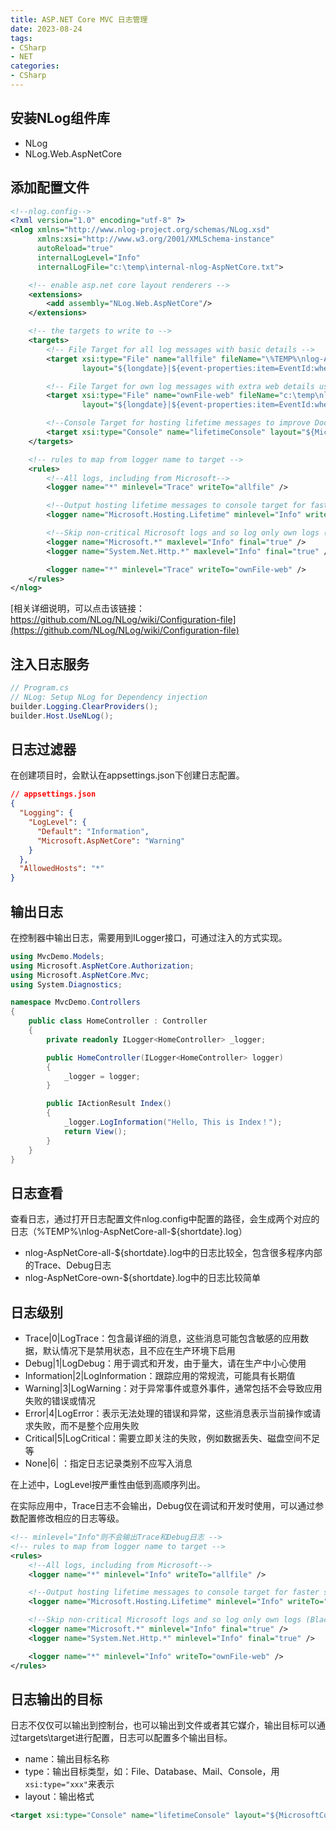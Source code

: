 ```yaml
---
title: ASP.NET Core MVC 日志管理
date: 2023-08-24
tags:
- CSharp
- NET
categories:
- CSharp
---
```


## 安装NLog组件库
- NLog
- NLog.Web.AspNetCore

## 添加配置文件
```xml
<!--nlog.config--> 
<?xml version="1.0" encoding="utf-8" ?>
<nlog xmlns="http://www.nlog-project.org/schemas/NLog.xsd"
      xmlns:xsi="http://www.w3.org/2001/XMLSchema-instance"
      autoReload="true"
      internalLogLevel="Info"
      internalLogFile="c:\temp\internal-nlog-AspNetCore.txt">

    <!-- enable asp.net core layout renderers -->
    <extensions>
        <add assembly="NLog.Web.AspNetCore"/>
    </extensions>

    <!-- the targets to write to -->
    <targets>
        <!-- File Target for all log messages with basic details -->
        <target xsi:type="File" name="allfile" fileName="\%TEMP%\nlog-AspNetCore-all-${shortdate}.log"
                layout="${longdate}|${event-properties:item=EventId:whenEmpty=0}|${level:uppercase=true}|${logger}|${message} ${exception:format=tostring}" />

        <!-- File Target for own log messages with extra web details using some ASP.NET core renderers -->
        <target xsi:type="File" name="ownFile-web" fileName="c:\temp\nlog-AspNetCore-own-${shortdate}.log"
                layout="${longdate}|${event-properties:item=EventId:whenEmpty=0}|${level:uppercase=true}|${logger}|${message} ${exception:format=tostring}|url: ${aspnet-request-url}|action: ${aspnet-mvc-action}" />

        <!--Console Target for hosting lifetime messages to improve Docker / Visual Studio startup detection -->
        <target xsi:type="Console" name="lifetimeConsole" layout="${MicrosoftConsoleLayout}" />
    </targets>

    <!-- rules to map from logger name to target -->
    <rules>
        <!--All logs, including from Microsoft-->
        <logger name="*" minlevel="Trace" writeTo="allfile" />

        <!--Output hosting lifetime messages to console target for faster startup detection -->
        <logger name="Microsoft.Hosting.Lifetime" minlevel="Info" writeTo="lifetimeConsole, ownFile-web" final="true" />

        <!--Skip non-critical Microsoft logs and so log only own logs (BlackHole) -->
        <logger name="Microsoft.*" maxlevel="Info" final="true" />
        <logger name="System.Net.Http.*" maxlevel="Info" final="true" />

        <logger name="*" minlevel="Trace" writeTo="ownFile-web" />
    </rules>
</nlog>
```
[相关详细说明，可以点击该链接：https://github.com/NLog/NLog/wiki/Configuration-file](https://github.com/NLog/NLog/wiki/Configuration-file)

## 注入日志服务
```c#
// Program.cs
// NLog: Setup NLog for Dependency injection
builder.Logging.ClearProviders();
builder.Host.UseNLog();
```

## 日志过滤器
在创建项目时，会默认在appsettings.json下创建日志配置。
```json
// appsettings.json
{
  "Logging": {
    "LogLevel": {
      "Default": "Information",
      "Microsoft.AspNetCore": "Warning"
    }
  },
  "AllowedHosts": "*"
}
```

## 输出日志
在控制器中输出日志，需要用到ILogger<T>接口，可通过注入的方式实现。
```c#
using MvcDemo.Models;
using Microsoft.AspNetCore.Authorization;
using Microsoft.AspNetCore.Mvc;
using System.Diagnostics;

namespace MvcDemo.Controllers
{
    public class HomeController : Controller
    {
        private readonly ILogger<HomeController> _logger;

        public HomeController(ILogger<HomeController> logger)
        {
            _logger = logger;
        }

        public IActionResult Index()
        {
            _logger.LogInformation("Hello, This is Index！");
            return View();
        }
    }
}
```

## 日志查看
查看日志，通过打开日志配置文件nlog.config中配置的路径，会生成两个对应的日志（\%TEMP%\nlog-AspNetCore-all-${shortdate}.log）
- nlog-AspNetCore-all-${shortdate}.log中的日志比较全，包含很多程序内部的Trace、Debug日志
- nlog-AspNetCore-own-${shortdate}.log中的日志比较简单

## 日志级别
- Trace|0|LogTrace：包含最详细的消息，这些消息可能包含敏感的应用数据，默认情况下是禁用状态，且不应在生产环境下启用
- Debug|1|LogDebug：用于调式和开发，由于量大，请在生产中小心使用
- Information|2|LogInformation：跟踪应用的常规流，可能具有长期值
- Warning|3|LogWarning：对于异常事件或意外事件，通常包括不会导致应用失败的错误或情况
- Error|4|LogError：表示无法处理的错误和异常，这些消息表示当前操作或请求失败，而不是整个应用失败
- Critical|5|LogCritical：需要立即关注的失败，例如数据丢失、磁盘空间不足等
- None|6|   ：指定日志记录类别不应写入消息

在上述中，LogLevel按严重性由低到高顺序列出。

在实际应用中，Trace日志不会输出，Debug仅在调试和开发时使用，可以通过参数配置修改相应的日志等级。
```xml
<!-- minlevel="Info"则不会输出Trace和Debug日志 -->
<!-- rules to map from logger name to target -->
<rules>
    <!--All logs, including from Microsoft-->
    <logger name="*" minlevel="Info" writeTo="allfile" />

    <!--Output hosting lifetime messages to console target for faster startup detection -->
    <logger name="Microsoft.Hosting.Lifetime" minlevel="Info" writeTo="lifetimeConsole, ownFile-web" final="true" />

    <!--Skip non-critical Microsoft logs and so log only own logs (BlackHole) -->
    <logger name="Microsoft.*" minlevel="Info" final="true" />
    <logger name="System.Net.Http.*" minlevel="Info" final="true" />

    <logger name="*" minlevel="Info" writeTo="ownFile-web" />
</rules>
```

## 日志输出的目标
日志不仅仅可以输出到控制台，也可以输出到文件或者其它媒介，输出目标可以通过targets\target进行配置，日志可以配置多个输出目标。
- name：输出目标名称
- type：输出目标类型，如：File、Database、Mail、Console，用`xsi:type="xxx"`来表示
- layout：输出格式
```xml
<target xsi:type="Console" name="lifetimeConsole" layout="${MicrosoftConsoleLayout}" />
```